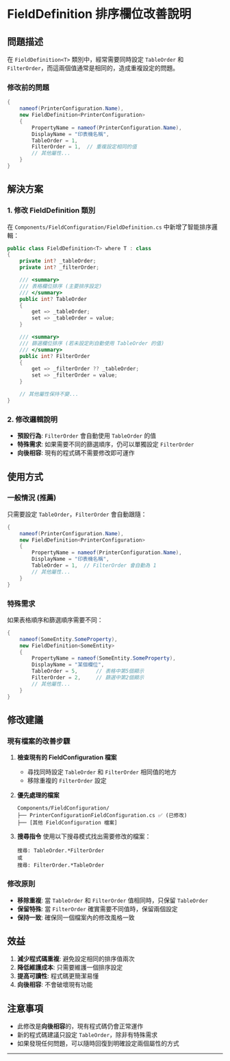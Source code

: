 # FieldDefinition 排序欄位改善說明

## 問題描述

在 `FieldDefinition<T>` 類別中，經常需要同時設定 `TableOrder` 和 `FilterOrder`，而這兩個值通常是相同的，造成重複設定的問題。

### 修改前的問題
```csharp
{
    nameof(PrinterConfiguration.Name),
    new FieldDefinition<PrinterConfiguration>
    {
        PropertyName = nameof(PrinterConfiguration.Name),
        DisplayName = "印表機名稱",
        TableOrder = 1,
        FilterOrder = 1,  // 重複設定相同的值
        // 其他屬性...
    }
}
```

## 解決方案

### 1. 修改 FieldDefinition 類別

在 `Components/FieldConfiguration/FieldDefinition.cs` 中新增了智能排序邏輯：

```csharp
public class FieldDefinition<T> where T : class
{
    private int? _tableOrder;
    private int? _filterOrder;

    /// <summary>
    /// 表格欄位排序 (主要排序設定)
    /// </summary>
    public int? TableOrder
    {
        get => _tableOrder;
        set => _tableOrder = value;
    }

    /// <summary>
    /// 篩選欄位排序 (若未設定則自動使用 TableOrder 的值)
    /// </summary>
    public int? FilterOrder
    {
        get => _filterOrder ?? _tableOrder;
        set => _filterOrder = value;
    }

    // 其他屬性保持不變...
}
```

### 2. 修改邏輯說明

- **預設行為**: `FilterOrder` 會自動使用 `TableOrder` 的值
- **特殊需求**: 如果需要不同的篩選順序，仍可以單獨設定 `FilterOrder`
- **向後相容**: 現有的程式碼不需要修改即可運作

## 使用方式

### 一般情況 (推薦)
只需要設定 `TableOrder`，`FilterOrder` 會自動跟隨：

```csharp
{
    nameof(PrinterConfiguration.Name),
    new FieldDefinition<PrinterConfiguration>
    {
        PropertyName = nameof(PrinterConfiguration.Name),
        DisplayName = "印表機名稱",
        TableOrder = 1,  // FilterOrder 會自動為 1
        // 其他屬性...
    }
}
```

### 特殊需求
如果表格順序和篩選順序需要不同：

```csharp
{
    nameof(SomeEntity.SomeProperty),
    new FieldDefinition<SomeEntity>
    {
        PropertyName = nameof(SomeEntity.SomeProperty),
        DisplayName = "某個欄位",
        TableOrder = 5,      // 表格中第5個顯示
        FilterOrder = 2,     // 篩選中第2個顯示
        // 其他屬性...
    }
}
```

## 修改建議

### 現有檔案的改善步驟

1. **檢查現有的 FieldConfiguration 檔案**
   - 尋找同時設定 `TableOrder` 和 `FilterOrder` 相同值的地方
   - 移除重複的 `FilterOrder` 設定

2. **優先處理的檔案**
   ```
   Components/FieldConfiguration/
   ├── PrinterConfigurationFieldConfiguration.cs ✅ (已修改)
   ├── [其他 FieldConfiguration 檔案]
   ```

3. **搜尋指令**
   使用以下搜尋模式找出需要修改的檔案：
   ```
   搜尋: TableOrder.*FilterOrder
   或
   搜尋: FilterOrder.*TableOrder
   ```

### 修改原則

- **移除重複**: 當 `TableOrder` 和 `FilterOrder` 值相同時，只保留 `TableOrder`
- **保留特殊**: 當 `FilterOrder` 確實需要不同值時，保留兩個設定
- **保持一致**: 確保同一個檔案內的修改風格一致

## 效益

1. **減少程式碼重複**: 避免設定相同的排序值兩次
2. **降低維護成本**: 只需要維護一個排序設定
3. **提高可讀性**: 程式碼更簡潔易懂
4. **向後相容**: 不會破壞現有功能

## 注意事項

- 此修改是**向後相容**的，現有程式碼仍會正常運作
- 新的程式碼建議只設定 `TableOrder`，除非有特殊需求
- 如果發現任何問題，可以隨時回復到明確設定兩個屬性的方式

---

